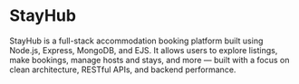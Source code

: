 # StayHub

StayHub is a full-stack accommodation booking platform built using Node.js, Express, MongoDB, and EJS. It allows users to explore listings, make bookings, manage hosts and stays, and more — built with a focus on clean architecture, RESTful APIs, and backend performance.

